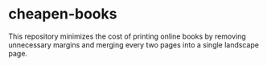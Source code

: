 # cheapen-books
  This repository minimizes the cost of printing online books by removing unnecessary margins and merging every two pages into a single landscape page.
